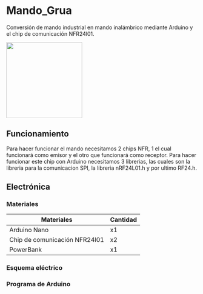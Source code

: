 # Mando_Grua
Conversión de mando industrial en mando inalámbrico mediante Arduino y el chip de comunicación NFR24l01.

<img src="https://external-content.duckduckgo.com/iu/?u=https%3A%2F%2Ftse1.mm.bing.net%2Fth%3Fid%3DOIP.4HBfNvu16CmaQU3-s2PuDAHaHa%26pid%3DApi&f=1" width="200" height="200" />

## Funcionamiento

Para hacer funcionar el mando necesitamos 2 chips NFR, 1 el cual funcionará como emisor y el otro que funcionará como receptor. Para hacer funcionar este chip con Arduino necesitamos 3 librerias, las cuales son la libreria para la comunicacion SPI, la libreria nRF24L01.h y por ultimo RF24.h. 

## Electrónica

### Materiales


Materiales | Cantidad
------------ | -------------
Arduino Nano | x1
Chip de comunicación NFR24l01 | x2
PowerBank | x1


### Esquema eléctrico


### Programa de Arduino
